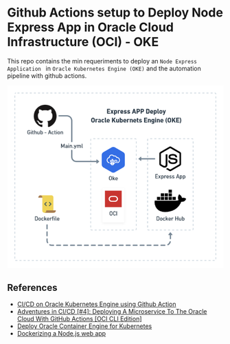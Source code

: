 # Github Actions setup to Deploy Node Express App in Oracle Cloud Infrastructure (OCI) - OKE

This repo contains the min requeriments to deploy an `Node Express Application ` in `Oracle Kubernetes Engine (OKE)` and the automation pipeline with github actions.

![img](./media/diagram.github-actions-oke.png)

## References

- [CI/CD on Oracle Kubernetes Engine using Github Action](https://blog.kube-mesh.io/ci-cd-on-oracle-kubernetes-engine-using-github-action/)
- [Adventures in CI/CD [#4]: Deploying A Microservice To The Oracle Cloud With GitHub Actions [OCI CLI Edition]](https://blogs.oracle.com/developers/post/adventures-in-cicd-4-deploying-a-microservice-to-the-oracle-cloud-with-github-actions-oci-cli-edition)
- [Deploy Oracle Container Engine for Kubernetes](https://docs.oracle.com/en/learn/container_engine_kubernetes/#introduction)
- [Dockerizing a Node.js web app](https://nodejs.org/en/docs/guides/nodejs-docker-webapp/)
